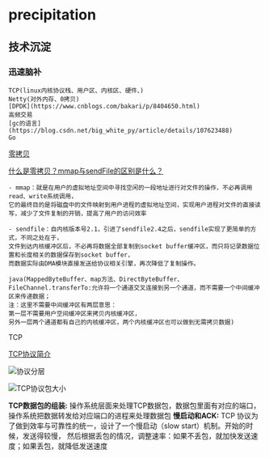 # precipitation
## 技术沉淀

### 迅速脑补
```
TCP(linux内核协议栈、用户区、内核区、硬件、)
Netty(对外内存、0拷贝)
[DPDK](https://www.cnblogs.com/bakari/p/8404650.html)
高频交易
[gc的语言](https://blog.csdn.net/big_white_py/article/details/107623488)
Go
```
[零拷贝](https://mp.weixin.qq.com/s/tbcQGVXC1B8S7H8BwN9HbQ)

[什么是零拷贝？mmap与sendFile的区别是什么？](https://www.cnblogs.com/ericli-ericli/articles/12923420.html)

```
- mmap：就是在用户的虚拟地址空间中寻找空闲的一段地址进行对文件的操作，不必再调用read、write系统调用，
它的最终目的是将磁盘中的文件映射到用户进程的虚拟地址空间，实现用户进程对文件的直接读写，减少了文件复制的开销，提高了用户的访问效率

- sendfile：自内核版本号2.1，引进了sendfile2.4之后，sendfile实现了更简单的方式，不同之处在于，
文件到达内核缓冲区后，不必再将数据全部复制到socket buffer缓冲区，而只将记录数据位置和长度相关的数据保存到socket buffer，
而数据实际由DMA模块直接发送给协议相关引擎，再次降低了复制操作。

java(MappedByteBuffer、map方法、DirectByteBuffer、
FileChannel.transferTo:允许将一个通道交叉连接到另一个通道，而不需要一个中间缓冲区来传递数据； 
注：这里不需要中间缓冲区有两层意思：
第一层不需要用户空间缓冲区来拷贝内核缓冲区，
另外一层两个通道都有自己的内核缓冲区，两个内核缓冲区也可以做到无需拷贝数据)
```
TCP

[TCP协议简介](http://www.ruanyifeng.com/blog/2017/06/tcp-protocol.html)

![协议分层](http://www.ruanyifeng.com/blogimg/asset/201205/bg2012052913.png)

![TCP协议包大小](http://www.ruanyifeng.com/blogimg/asset/2017/bg20170060810.png)

**TCP数据包的组装:** 操作系统层面来处理TCP数据包，数据包里面有对应的端口，操作系统把数据转发给对应端口的进程来处理数据包
**慢启动和ACK:** TCP 协议为了做到效率与可靠性的统一，设计了一个慢启动（slow start）机制。开始的时候，发送得较慢，
然后根据丢包的情况，调整速率：如果不丢包，就加快发送速度；如果丢包，就降低发送速度


